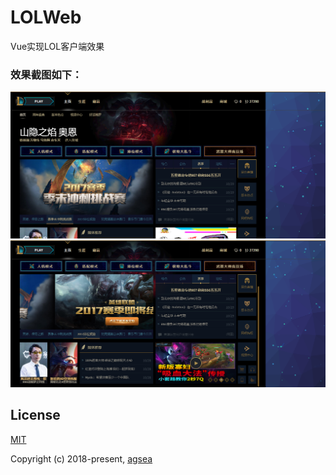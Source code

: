 # LOLWeb
Vue实现LOL客户端效果


### 效果截图如下：
![](https://raw.githubusercontent.com/agsea/lol-web/master/screenshot1.png)
![](https://raw.githubusercontent.com/agsea/lol-web/master/screenshot2.png)


## License

[MIT](http://opensource.org/licenses/MIT)

Copyright (c) 2018-present, [agsea](https://github.com/agsea)
